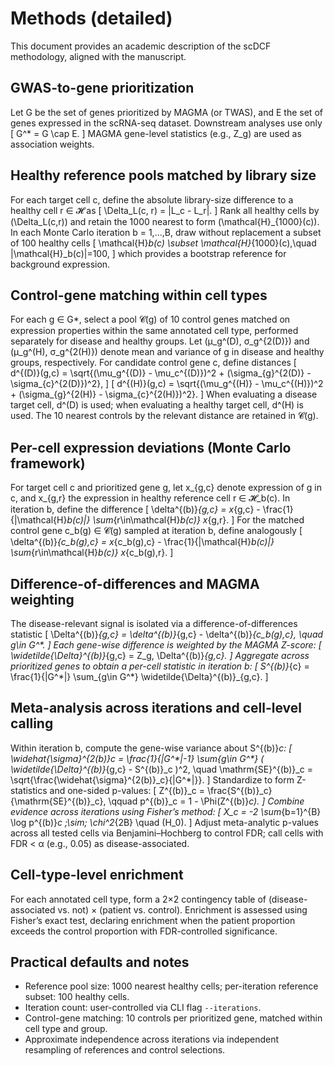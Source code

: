 # Methods (detailed)

This document provides an academic description of the scDCF methodology, aligned with the manuscript.

## GWAS-to-gene prioritization

Let G be the set of genes prioritized by MAGMA (or TWAS), and E the set of genes expressed in the scRNA-seq dataset. Downstream analyses use only
\[ G^\* = G \cap E. \]
MAGMA gene-level statistics (e.g., Z_g) are used as association weights.

## Healthy reference pools matched by library size

For each target cell c, define the absolute library-size difference to a healthy cell r ∈ 𝓗 as
\[ \Delta_L(c, r) = |L_c - L_r|. \]
Rank all healthy cells by \(\Delta_L(c,r)\) and retain the 1000 nearest to form \(\mathcal{H}_{1000}(c)\).
In each Monte Carlo iteration b = 1,…,B, draw without replacement a subset of 100 healthy cells
\[ \mathcal{H}_b(c) \subset \mathcal{H}_{1000}(c),\quad |\mathcal{H}_b(c)|=100, \]
which provides a bootstrap reference for background expression.

## Control-gene matching within cell types

For each g ∈ G*, select a pool 𝓒(g) of 10 control genes matched on expression properties within the same annotated cell type, performed separately for disease and healthy groups.
Let (μ_g^(D), σ_g^{2(D)}) and (μ_g^(H), σ_g^{2(H)}) denote mean and variance of g in disease and healthy groups, respectively. For candidate control gene c, define distances
\[ d^{(D)}(g,c) = \sqrt{(\mu_g^{(D)} - \mu_c^{(D)})^2 + (\sigma_{g}^{2(D)} - \sigma_{c}^{2(D)})^2}, \]
\[ d^{(H)}(g,c) = \sqrt{(\mu_g^{(H)} - \mu_c^{(H)})^2 + (\sigma_{g}^{2(H)} - \sigma_{c}^{2(H)})^2}. \]
When evaluating a disease target cell, d^(D) is used; when evaluating a healthy target cell, d^(H) is used. The 10 nearest controls by the relevant distance are retained in 𝓒(g).

## Per-cell expression deviations (Monte Carlo framework)

For target cell c and prioritized gene g, let x_{g,c} denote expression of g in c, and x_{g,r} the expression in healthy reference cell r ∈ 𝓗_b(c). In iteration b, define the difference
\[ \delta^{(b)}_{g,c} = x_{g,c} - \frac{1}{|\mathcal{H}_b(c)|} \sum_{r\in\mathcal{H}_b(c)} x_{g,r}. \]
For the matched control gene c_b(g) ∈ 𝓒(g) sampled at iteration b, define analogously
\[ \delta^{(b)}_{c_b(g),c} = x_{c_b(g),c} - \frac{1}{|\mathcal{H}_b(c)|} \sum_{r\in\mathcal{H}_b(c)} x_{c_b(g),r}. \]

## Difference-of-differences and MAGMA weighting

The disease-relevant signal is isolated via a difference-of-differences statistic
\[ \Delta^{(b)}_{g,c} = \delta^{(b)}_{g,c} - \delta^{(b)}_{c_b(g),c}, \quad g\in G^\*. \]
Each gene-wise difference is weighted by the MAGMA Z-score:
\[ \widetilde{\Delta}^{(b)}_{g,c} = Z_g\, \Delta^{(b)}_{g,c}. \]
Aggregate across prioritized genes to obtain a per-cell statistic in iteration b:
\[ S^{(b)}_{c} = \frac{1}{|G^\*|} \sum_{g\in G^\*} \widetilde{\Delta}^{(b)}_{g,c}. \]

## Meta-analysis across iterations and cell-level calling

Within iteration b, compute the gene-wise variance about S^{(b)}_c:
\[ \widehat{\sigma}^{2(b)}_c = \frac{1}{|G^\*|-1} \sum_{g\in G^\*} ( \widetilde{\Delta}^{(b)}_{g,c} - S^{(b)}_c )^2, \quad \mathrm{SE}^{(b)}_c = \sqrt{\frac{\widehat{\sigma}^{2(b)}_c}{|G^\*|}}. \]
Standardize to form Z-statistics and one-sided p-values:
\[ Z^{(b)}_c = \frac{S^{(b)}_c}{\mathrm{SE}^{(b)}_c}, \qquad p^{(b)}_c = 1 - \Phi(Z^{(b)}_c). \]
Combine evidence across iterations using Fisher’s method:
\[ X_c = -2 \sum_{b=1}^{B} \log p^{(b)}_c \;\sim\; \chi^2_{2B} \quad (H_0). \]
Adjust meta-analytic p-values across all tested cells via Benjamini–Hochberg to control FDR; call cells with FDR < α (e.g., 0.05) as disease-associated.

## Cell-type-level enrichment

For each annotated cell type, form a 2×2 contingency table of (disease-associated vs. not) × (patient vs. control). Enrichment is assessed using Fisher’s exact test, declaring enrichment when the patient proportion exceeds the control proportion with FDR-controlled significance.

## Practical defaults and notes

- Reference pool size: 1000 nearest healthy cells; per-iteration reference subset: 100 healthy cells.
- Iteration count: user-controlled via CLI flag `--iterations`.
- Control-gene matching: 10 controls per prioritized gene, matched within cell type and group.
- Approximate independence across iterations via independent resampling of references and control selections.

